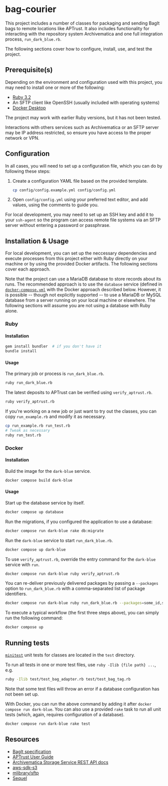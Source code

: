 # bag-courier

This project includes a number of classes for packaging and sending BagIt bags to 
remote locations like APTrust. It also includes functionality for interacting with
the repository system Archivematica and one full integration process,
`run_dark_blue.rb`.

The following sections cover how to configure, install, use, and test the project.

## Prerequisite(s)

Depending on the environment and configuration used with this project,
you may need to install one or more of the following:
- [Ruby 3.2](https://www.ruby-lang.org/en/downloads/)
- An SFTP client like OpenSSH (usually included with operating systems)
- [Docker Desktop](https://www.docker.com/products/docker-desktop/)

The project may work with earlier Ruby versions, but it has not been tested.

Interactions with others services such as Archivematica or an SFTP server
may be IP address restricted, so ensure you have access to the proper network or VPN.

## Configuration

In all cases, you will need to set up a configuration file, which you can do by following these steps:

1. Create a configuration YAML file based on the provided template.
    ```sh
    cp config/config.example.yml config/config.yml
    ```
2. Open `config/config.yml` using your preferred text editor, and add values,
using the comments to guide you.

For local development, you may need to set up an SSH key and add it to your `ssh-agent`
so the program can access remote file systems via an SFTP server without entering a password
or passphrase.

## Installation & Usage

For local development, you can set up the neccessary dependencies and
execute processes from this project either with Ruby directly on your machine
or by using the provided Docker artifacts. The following sections cover each approach.

Note that the project can use a MariaDB database to store records about its runs.
The recommended approach is to use the `database` service
(defined in [`docker-compose.yml`](/docker-compose.yml) with the Docker approach described below.
However, it is possible -- though not explicitly supported -- to use a MariaDB or MySQL
database from a server running on your local machine or elsewhere.
The following sections will assume you are not using a database with Ruby alone.

### Ruby

#### Installation

```sh
gem install bundler  # if you don't have it
bundle install
```

#### Usage

The primary job or process is `run_dark_blue.rb`.
```sh
ruby run_dark_blue.rb
```

The latest deposits to APTrust can be verified using `verify_aptrust.rb`.
```sh
ruby verify_aptrust.rb
```

If you're working on a new job or just want to try out the classes,
you can copy `run_example.rb` and modify it as necessary.
```sh
cp run_example.rb run_test.rb
# Tweak as necessary
ruby run_test.rb
```

### Docker

#### Installation

Build the image for the `dark-blue` service.
```sh
docker compose build dark-blue
```

#### Usage

Start up the database service by itself.
```sh
docker compose up database
```

Run the migrations, if you configured the application to use a database:
```sh
docker compose run dark-blue rake db:migrate
```

Run the `dark-blue` service to start `run_dark_blue.rb`.
```sh
docker compose up dark-blue
```

To use `verify_aptrust.rb`, override the entry command for the `dark-blue` service with `run`.
```sh
docker compose run dark-blue ruby verify_aptrust.rb
```

You can re-deliver previously delivered packages by passing a `--packages` option to `run_dark_blue.rb`
with a comma-separated list of package identifiers.
```sh
docker compose run dark-blue ruby run_dark_blue.rb --packages=some_id,some_other_id
```

To execute a typical workflow (the first three steps above), you can simply run the following command:
```sh
docker compose up
```

## Running tests

[`minitest`](https://github.com/minitest/minitest) unit tests for classes are
located in the `test` directory.

To run all tests in one or more test files, use `ruby -Ilib {file path} ...`, e.g.
```sh
ruby -Ilib test/test_bag_adapter.rb test/test_bag_tag.rb
```
Note that some test files will throw an error if a database configuration has not been set up.

With Docker, you can run the above command by adding it after `docker compose run dark-blue`.
You can also use a provided `rake` task to run all unit tests
(which, again, requires configuration of a database).
```sh
docker compose run dark-blue rake test
```

## Resources
- [BagIt specification](https://datatracker.ietf.org/doc/html/rfc8493)
- [APTrust User Guide](https://aptrust.github.io/userguide/)
- [Archivematica Storage Service REST API docs](https://www.archivematica.org/en/docs/archivematica-1.15/dev-manual/api/api-reference-storage-service/)
- [aws-sdk-s3](https://docs.aws.amazon.com/sdk-for-ruby/v3/api/Aws/S3.html)
- [mlibrary/sftp](https://github.com/mlibrary/sftp)
- [Sequel](http://sequel.jeremyevans.net/)
